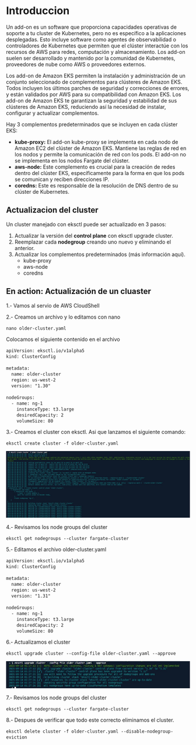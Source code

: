 # Introduccion

Un add-on es un software que proporciona capacidades operativas de soporte a tu cluster de Kubernetes, pero no es específico a la aplicaciones desplegadas. 
Esto incluye software como agentes de observabilidad o controladores de Kubernetes que permiten que el clúster interactúe con los recursos de AWS para redes, computación y almacenamiento.
Los add-on suelen ser desarrollado y mantenido por la comunidad de Kubernetes, proveedores de nube como AWS o proveedores externos.

Los add-on de Amazon EKS permiten la instalación y administración de un conjunto seleccionado de complementos para clústeres de Amazon EKS. Todos incluyen los últimos parches de seguridad y correcciones de errores, y están validados por AWS para su compatibilidad con Amazon EKS. 
Los add-on de Amazon EKS te garantizan la seguridad y estabilidad de sus clústeres de Amazon EKS, reduciendo así la necesidad de instalar, configurar y actualizar complementos.

Hay 3 complementos predeterminados que se incluyen en cada clúster EKS:

- **kube-proxy:** El add-on kube-proxy se implementa en cada nodo de Amazon EC2 del clúster de Amazon EKS. Mantiene las reglas de red en los nodos y permite la comunicación de red con los pods. El add-on no se implementa en los nodos Fargate del clúster.
- **aws-node:** Este complemento es crucial para la creación de redes dentro del clúster EKS, específicamente para la forma en que los pods se comunican y reciben direcciones IP.
- **coredns:** Este es responsable de la resolución de DNS dentro de su clúster de Kubernetes. 

## Actualizacion del cluster

Un cluster manejado con eksctl puede ser actualizado en 3 pasos:

1. Actualizar la versión del **control plane** con eksctl upgrade cluster. 
2. Reemplazar cada **nodegroup** creando uno nuevo y eliminando el anterior. 
3. Actualizar los complementos predeterminados (más información aquí).
    - kube-proxy
    - aws-node
    - coredns

## En action: Actualización de un cluaster

1.- Vamos al servio de AWS CloudShell

2.- Creamos un archivo y lo editamos con nano

```
nano older-cluster.yaml
```
Colocamos el siguiente contenido en el archivo
```
apiVersion: eksctl.io/v1alpha5
kind: ClusterConfig

metadata:
  name: older-cluster
  region: us-west-2
  version: "1.30"

nodeGroups:
  - name: ng-1
    instanceType: t3.large
    desiredCapacity: 2
    volumeSize: 80
```
3.- Creamos el cluster con eksctl. Asi que lanzamos el siguiente comando:
```
eksctl create cluster -f older-cluster.yaml
```
![Verificar versiones](/img/8-1.image.jpg)

4.- Revisamos los node groups del cluster
```
eksctl get nodegroups --cluster fargate-cluster
```

5.- Editamos el archivo older-cluster.yaml
```
apiVersion: eksctl.io/v1alpha5
kind: ClusterConfig

metadata:
  name: older-cluster
  region: us-west-2
  version: "1.31"

nodeGroups:
  - name: ng-1
    instanceType: t3.large
    desiredCapacity: 2
    volumeSize: 80
```
6.- Actualizamos el cluster
```
eksctl upgrade cluster --config-file older-cluster.yaml --approve
```
![Verificar versiones](/img/8-2.image.jpg)

7.- Revisamos los node groups del cluster
```
eksctl get nodegroups --cluster fargate-cluster
```
8.- Despues de verificar que todo este correcto eliminamos el cluster.
```
eksctl delete cluster -f older-cluster.yaml --disable-nodegroup-eviction
